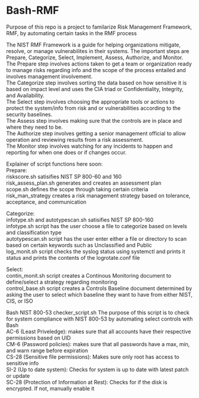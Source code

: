 # Bash-RMF

Purpose of this repo is a project to familarize Risk Management Framework, RMF, by automating certain tasks in the RMF process

The NIST RMF Framework is a guide for helping organizations mitigate, resolve, or manage vulnerabilites in their systems. The important steps are Prepare, Categorize, Select, Implement, Assess, Authorize, and Monitor.   
The Prepare step involves actions taken to get a team or organization ready to manage risks regarding info and the scope of the process entailed and involves management involvement.   
The Categorize step involves sorting the data based on how sensitive it is based on impact level and uses the CIA triad or Confidentiality, Integrity, and Availability.   
The Select step involves choosing the appropriate tools or actions to protect the system/info from risk and or vulnerabilities according to the security baselines.   
The Assess step involves making sure that the controls are in place and where they need to be.   
The Authorize step involves getting a senior management official to allow operation and reviewing results from a risk assessment.   
The Monitor step involves watching for any incidents to happen and reporting for when one does or if changes occur.   

Explainer of script functions here soon:   
Prepare:  
riskscore.sh satisifies NIST SP 800-60 and 160  
risk_assess_plan.sh generates and creates an assessment plan  
scope.sh defines the scope through taking certain criteria  
risk_man_strategy creates a risk management strategy based on tolerance, acceptance, and communication  

Categorize:  
infotype.sh and autotypescan.sh satisifies NIST SP 800-160  
infotype.sh script has the user choose a file to categorize based on levels and classification type  
autotypescan.sh script has the user enter either a file or directory to scan based on certain keywords such as Unclassified and Public  
log_monit.sh script checks the syslog status using systemctl and prints it status and prints the contents of the logrotate.conf file

Select:  
contin_monit.sh script creates a Continous Monitoring document to define/select a strategy regarding monitoring  
control_base.sh script creates a Controls Baseline document determined by asking the user to select which baseline they want to have from either NIST, CIS, or ISO

Bash NIST 800-53 checker_script.sh
The purpose of this script is to check for system compliance with NIST 800-53 by automating select controls with Bash  
AC-6 (Least Priveledge): makes sure that all accounts have their respective permissions based on UID  
CM-6 (Password policies): makes sure that all passwords have a max, min, and warn range before expiration  
CS-28 (Sensitive file permissions): Makes sure only root has access to sensitive info  
SI-2 (Up to date system): Checks for system is up to date with latest patch or update  
SC-28 (Protection of Information at Rest): Checks for if the disk is encrypted. If not, manually enable it  
